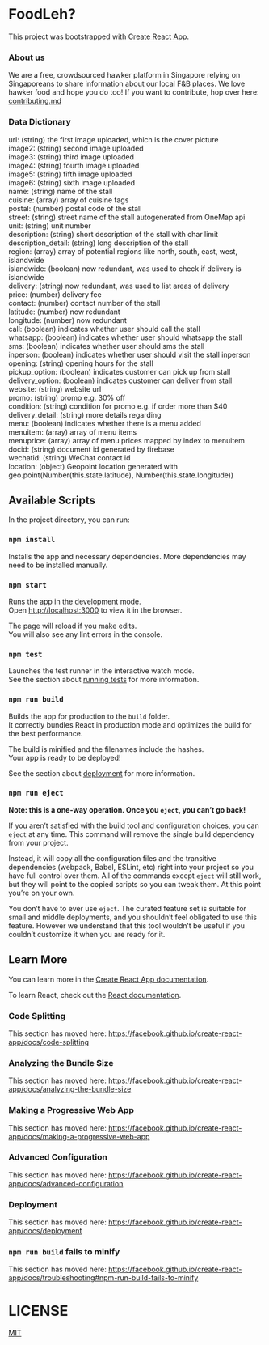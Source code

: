 # FoodLeh?

This project was bootstrapped with [Create React App](https://github.com/facebook/create-react-app).

### About us
We are a free, crowdsourced hawker platform in Singapore relying on Singaporeans to share information about our local F&B places. We love hawker food and hope you do too! If you want to contribute, hop over here: [contributing.md](https://github.com/limyifan1/hawkercentral/blob/master/CONTRIBUTING.md)

### Data Dictionary
  url: (string) the first image uploaded, which is the cover picture<br />
  image2: (string) second image uploaded<br />
  image3: (string) third image uploaded<br />
  image4: (string) fourth image uploaded<br />
  image5: (string) fifth image uploaded<br />
  image6: (string) sixth image uploaded<br />
  name: (string) name of the stall<br />
  cuisine: (array) array of cuisine tags<br />
  postal: (number) postal code of the stall<br />
  street: (string) street name of the stall autogenerated from OneMap api<br />
  unit: (string) unit number<br />
  description: (string) short description of the stall with char limit<br />
  description_detail: (string) long description of the stall<br />
  region: (array) array of potential regions like north, south, east, west, islandwide<br />
  islandwide: (boolean) now redundant, was used to check if delivery is islandwide<br />
  delivery: (string) now redundant, was used to list areas of delivery<br />
  price: (number) delivery fee<br />
  contact: (number) contact number of the stall<br />
  latitude: (number) now redundant<br />
  longitude: (number) now redundant<br />
  call: (boolean) indicates whether user should call the stall<br />
  whatsapp: (boolean) indicates whether user should whatsapp the stall<br />
  sms: (boolean) indicates whether user should sms the stall<br />
  inperson: (boolean) indicates whether user should visit the stall inperson<br />
  opening: (string) opening hours for the stall<br />
  pickup_option: (boolean) indicates customer can pick up from stall<br />
  delivery_option: (boolean) indicates customer can deliver from stall<br />
  website: (string) website url<br />
  promo: (string) promo e.g. 30% off<br />
  condition: (string) condition for promo e.g. if order more than $40<br />
  delivery_detail: (string) more details regarding <br />
  menu: (boolean) indicates whether there is a menu added<br />
  menuitem: (array) array of menu items<br />
  menuprice: (array) array of menu prices mapped by index to menuitem<br />
  docid: (string) document id generated by firebase<br />
  wechatid: (string) WeChat contact id<br />
  location: (object) Geopoint location generated with geo.point(Number(this.state.latitude), Number(this.state.longitude))<br />

## Available Scripts

In the project directory, you can run:

### `npm install`
Installs the app and necessary dependencies. More dependencies may need to be installed manually.

### `npm start`

Runs the app in the development mode.<br />
Open [http://localhost:3000](http://localhost:3000) to view it in the browser.

The page will reload if you make edits.<br />
You will also see any lint errors in the console.

### `npm test`

Launches the test runner in the interactive watch mode.<br />
See the section about [running tests](https://facebook.github.io/create-react-app/docs/running-tests) for more information.

### `npm run build`

Builds the app for production to the `build` folder.<br />
It correctly bundles React in production mode and optimizes the build for the best performance.

The build is minified and the filenames include the hashes.<br />
Your app is ready to be deployed!

See the section about [deployment](https://facebook.github.io/create-react-app/docs/deployment) for more information.

### `npm run eject`

**Note: this is a one-way operation. Once you `eject`, you can’t go back!**

If you aren’t satisfied with the build tool and configuration choices, you can `eject` at any time. This command will remove the single build dependency from your project.

Instead, it will copy all the configuration files and the transitive dependencies (webpack, Babel, ESLint, etc) right into your project so you have full control over them. All of the commands except `eject` will still work, but they will point to the copied scripts so you can tweak them. At this point you’re on your own.

You don’t have to ever use `eject`. The curated feature set is suitable for small and middle deployments, and you shouldn’t feel obligated to use this feature. However we understand that this tool wouldn’t be useful if you couldn’t customize it when you are ready for it.

## Learn More

You can learn more in the [Create React App documentation](https://facebook.github.io/create-react-app/docs/getting-started).

To learn React, check out the [React documentation](https://reactjs.org/).

### Code Splitting

This section has moved here: https://facebook.github.io/create-react-app/docs/code-splitting

### Analyzing the Bundle Size

This section has moved here: https://facebook.github.io/create-react-app/docs/analyzing-the-bundle-size

### Making a Progressive Web App

This section has moved here: https://facebook.github.io/create-react-app/docs/making-a-progressive-web-app

### Advanced Configuration

This section has moved here: https://facebook.github.io/create-react-app/docs/advanced-configuration

### Deployment

This section has moved here: https://facebook.github.io/create-react-app/docs/deployment

### `npm run build` fails to minify

This section has moved here: https://facebook.github.io/create-react-app/docs/troubleshooting#npm-run-build-fails-to-minify

# LICENSE

[MIT](LICENSE)

